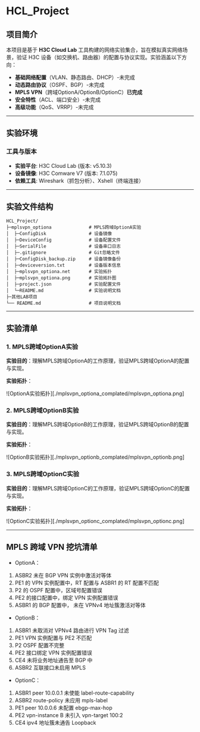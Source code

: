 # HCL_Project

## 项目简介
本项目是基于 **H3C Cloud Lab** 工具构建的网络实验集合，旨在模拟真实网络场景，验证 H3C 设备（如交换机、路由器）的配置与协议实现。实验涵盖以下方向：
- **基础网络配置**（VLAN、静态路由、DHCP）-未完成
- **动态路由协议**（OSPF、BGP）-未完成
- **MPLS VPN**（跨域OptionA/OptionB/OptionC）**已完成**
- **安全特性**（ACL、端口安全）-未完成
- **高级功能**（QoS、VRRP）-未完成

---

## 实验环境
### 工具与版本
- **实验平台**: H3C Cloud Lab (版本: v5.10.3)
- **设备镜像**: H3C Comware V7 (版本: 7.1.075)
- **依赖工具**: Wireshark（抓包分析）、Xshell（终端连接）

---

## 实验文件结构
```plaintext
HCL_Project/
├─mplsvpn_optiona              # MPLS跨域OptionA实验
│  ├─ConfigDisk                # 设备镜像
│  ├─DeviceConfig              # 设备配置文件
│  ├─SerialFile                # 设备串口日志
│  ├─.gitignore                # Git忽略文件
│  ├─ConfigDisk_backup.zip     # 设备镜像备份
│  ├─deviceversion.txt         # 设备版本信息
│  ├─mplsvpn_optiona.net       # 实验拓扑
│  ├─mplsvpn_optiona.png       # 实验拓扑图
│  ├─project.json              # 实验配置文件
│  └─README.md                 # 实验说明文档
├─其他LAB项目
└── README.md                  # 项目说明文档
```

---

## 实验清单
### 1. MPLS跨域OptionA实验
**实验目的**：理解MPLS跨域OptionA的工作原理，验证MPLS跨域OptionA的配置与实现。

**实验拓扑**：

![OptionA实验拓扑][./mplsvpn_optiona_complated/mplsvpn_optiona.png]

### 2. MPLS跨域OptionB实验
**实验目的**：理解MPLS跨域OptionB的工作原理，验证MPLS跨域OptionB的配置与实现。

**实验拓扑**：

![OptionB实验拓扑][./mplsvpn_optionb_complated/mplsvpn_optionb.png]

### 3. MPLS跨域OptionC实验
**实验目的**：理解MPLS跨域OptionC的工作原理，验证MPLS跨域OptionC的配置与实现。

**实验拓扑**：

![OptionC实验拓扑][./mplsvpn_optionc_complated/mplsvpn_optionc.png]



---

## MPLS 跨域 VPN 挖坑清单
- OptionA：
1. ASBR2 未在 BGP VPN 实例中激活对等体
2. PE1 的 VPN 实例配置中，RT 配置与 ASBR1 的 RT 配置不匹配
3. P2 的 OSPF 配置中，区域号配置错误
4. PE2 的接口配置中，绑定 VPN 实例配置错误
5. ASBR1 的 BGP 配置中， 未在 VPNv4 地址簇激活对等体

- OptionB：
1. ASBR1 未取消对 VPNv4 路由进行 VPN Tag 过滤
2. PE1 VPN 实例配置与 PE2 不匹配
3. P2 OSPF 配置不完整
4. PE2 接口绑定 VPN 实例配置错误
5. CE4 未将业务地址通告至 BGP 中
6. ASBR2 互联接口未启用 MPLS

- OptionC：
1. ASBR1 peer 10.0.0.1 未使能 label-route-capability
2. ASBR2 route-policy 未应用 mpls-label
3. PE1 peer 10.0.0.6 未配置 ebgp-max-hop
4. PE2 vpn-instance B 未引入 vpn-target 100:2
5. CE4 ipv4 地址簇未通告 Loopback